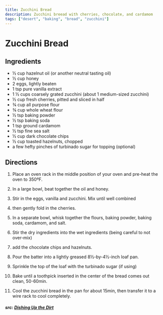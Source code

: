 ```yaml
---
title: Zucchini Bread
description: Zucchini breead with cherries, chocolate, and cardamom
tags: ["desert", "baking", "bread", "zucchini"]
---
```


# Zucchini Bread
## Ingredients
- &frac12; cup hazelnut oil (or another neutral tasting oil)
- &frac12; cup honey
- 2 eggs, lightly beaten
- 1 tsp pure vanilla extract
- 1 &frac12; cups coarsely grated zucchini (about 1 medium-sized zucchini)
- &frac12; cup fresh cherries, pitted and sliced in half
- &frac34; cup all purpose flour
- &frac34; cup whole wheat flour
- &frac12; tsp baking powder
- &frac12; tsp baking soda
- 1 tsp ground cardamom
- &frac12; tsp fine sea salt
- &frac12; cup dark chocolate chips
- &frac12; cup toasted hazelnuts, chopped
- a few hefty pinches of turbinado sugar for topping (optional)

## Directions
1. Place an oven rack in the middle position of your oven and pre-heat the oven to 350ºF.

2. In a large bowl, beat together the oil and honey.

3. Stir in the eggs, vanilla and zucchini. Mix until well combined

4. then gently fold in the cherries.

5. In a separate bowl, whisk together the flours, baking powder, baking soda, cardamom, and salt. 

6. Stir the dry ingredients into the wet ingredients (being careful to not over-mix)

7. add the chocolate chips and hazelnuts.

8. Pour the batter into a lightly greased 8&frac12;-by-4&frac12;-inch loaf pan.

9. Sprinkle the top of the loaf with the turbinado sugar (if using)

10. Bake until a toothpick inserted in the center of the bread comes out clean, 50-60min.

11. Cool the zucchini bread in the pan for about 15min, then transfer it to a wire rack to cool completely.

##### src: [Dishing Up the Dirt](https://dishingupthedirt.com/recipes/zucchini-bread-cherries-chocolate-cardamom/)